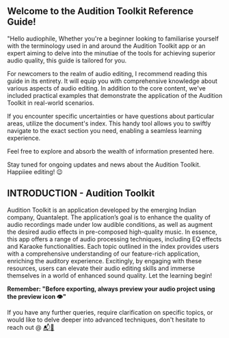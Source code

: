 
## Welcome to the Audition Toolkit Reference Guide! 

"Hello audiophile, Whether you're a beginner looking to familiarise yourself with the terminology used in and around the Audition Toolkit app or an expert aiming to delve into the minutiae of the tools for achieving superior audio quality, this guide is tailored for you.

For newcomers to the realm of audio editing, I recommend reading this guide in its entirety. It will equip you with comprehensive knowledge about various aspects of audio editing. In addition to the core content, we've included practical examples that demonstrate the application of the Audition Toolkit in real-world scenarios.

If you encounter specific uncertainties or have questions about particular areas, utilize the document's index. This handy tool allows you to swiftly navigate to the exact section you need, enabling a seamless learning experience.

Feel free to explore and absorb the wealth of information presented here. 

Stay tuned for ongoing updates and news about the Audition Toolkit. Happiiee editing! 😉


## INTRODUCTION - Audition Toolkit

Audition Toolkit is an application developed by the emerging Indian company, Quantalept. The application’s goal is to enhance the quality of audio recordings made under low audible conditions, as well as augment the desired audio effects in pre-composed high-quality music. In essence, this app offers a range of audio processing techniques, including EQ effects and Karaoke functionalities. Each topic outlined in the index provides users with a comprehensive understanding of our feature-rich application, enriching the auditory experience. Excitingly, by engaging with these resources, users can elevate their audio editing skills and immerse themselves in a world of enhanced sound quality. Let the learning begin!

**Remember: "Before exporting, always preview your audio project using the preview icon 👁️"**


If you have any further queries, require clarification on specific topics, or would like to delve deeper into advanced techniques, don't hesitate to reach out @  [📬📧](mailto:atsupport@quantalept.com)


